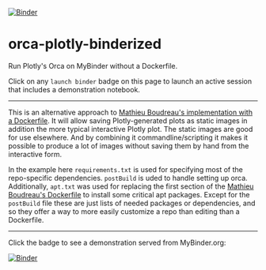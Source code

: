 [![Binder](https://mybinder.org/badge_logo.svg)](https://mybinder.org/v2/gh/fomightez/orca-plotly-binderized/master?filepath=index.ipynb)

# orca-plotly-binderized

Run Plotly's Orca on MyBinder without a Dockerfile.

Click on any `launch binder` badge on this page to launch an active session that includes a demonstration notebook.

----

This is an alternative approach to [Mathieu Boudreau's implementation with a Dockerfile](https://github.com/mathieuboudreau/orca-plotly-dockerfile). It will allow saving Plotly-generated plots as static images in addition the more typical interactive Plotly plot. The static images are good for use elsewhere. And by combining it commandline/scripting it makes it possible to produce a lot of images without saving them by hand from the interactive form.


In the example here `requirements.txt` is used for specifying most of the repo-specific dependencies. `postBuild` is uded to handle setting up orca. Additionally, `apt.txt` was used for replacing the first section of the [Mathieu Boudreau's Dockerfile](https://github.com/mathieuboudreau/orca-plotly-dockerfile/blob/master/Dockerfile) to install some critical apt packages. Except for the `postBuild` file these are just lists of needed packages or dependencies, and so they offer a way to more easily customize a repo than editing than a Dockerfile.

-----

Click the badge to see a demonstration served from MyBinder.org:

[![Binder](https://mybinder.org/badge_logo.svg)](https://mybinder.org/v2/gh/fomightez/orca-plotly-binderized/master?filepath=index.ipynb)


